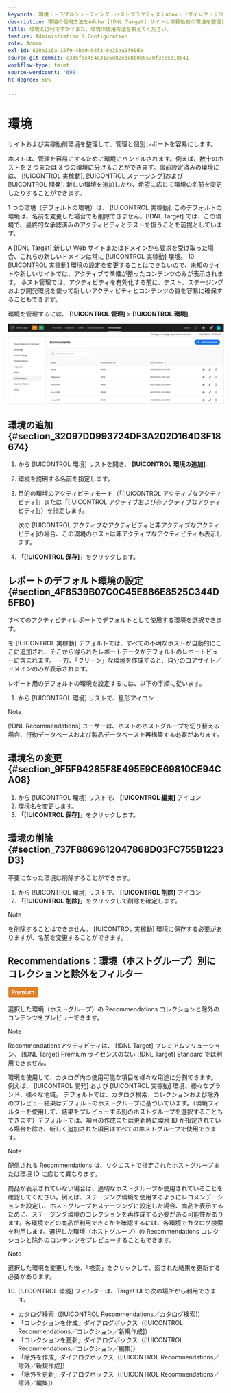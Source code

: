 ```yaml
---
keywords: 環境；トラブルシューティング；ベストプラクティス；ubox；リダイレクト；リダイレクト；ホワイトリスト；ブラックリスト；ブロックリスト;許可リスト
description: 環境の使用方法をAdobe [!DNL Target] サイトと実稼動前の環境を整理し、管理と個別レポートを容易におこなえるようにします。
title: 環境とは何ですか？また、環境の使用方法を教えてください。
feature: Administration & Configuration
role: Admin
exl-id: 820a116a-15f9-4ba0-94f3-8e35aa0f90da
source-git-commit: c335fde454e31c6d82ebc8b0b5570f3c65d18541
workflow-type: tm+mt
source-wordcount: '699'
ht-degree: 60%

---
```


# 環境

サイトおよび実稼動前環境を整理して、管理と個別レポートを容易にします。

ホストは、管理を容易にするために環境にバンドルされます。例えば、数十のホストを 2 つまたは 3 つの環境に分けることができます。事前設定済みの環境には、 [!UICONTROL 実稼動], [!UICONTROL ステージング]および [!UICONTROL 開発]. 新しい環境を追加したり、希望に応じて環境の名前を変更したりすることができます。

1 つの環境（デフォルトの環境）は、 [!UICONTROL 実稼動]. このデフォルトの環境は、名前を変更した場合でも削除できません。[!DNL Target] では、この環境で、最終的な承認済みのアクティビティとテストを扱うことを前提としています。

A [!DNL Target] 新しい Web サイトまたはドメインから要求を受け取った場合、これらの新しいドメインは常に [!UICONTROL 実稼動] 環境。 10. [!UICONTROL 実稼動] 環境の設定を変更することはできないので、未知のサイトや新しいサイトでは、アクティブで準備が整ったコンテンツのみが表示されます。 ホスト管理では、アクティビティを有効化する前に、テスト、ステージングおよび開発環境を使って新しいアクティビティとコンテンツの質を容易に確保することもできます。

環境を管理するには、 **[!UICONTROL 管理]** > **[!UICONTROL 環境]**.

![環境リスト](/help/administrating-target/assets/environments.png)

## 環境の追加 {#section_32097D0993724DF3A202D164D3F18674}

1. から [!UICONTROL 環境] リストを開き、 **[!UICONTROL 環境の追加]**.
1. 環境を説明する名前を指定します。
1. 目的の環境のアクティビティモード（「[!UICONTROL アクティブなアクティビティ]」または「[!UICONTROL アクティブおよび非アクティブなアクティビティ]」）を指定します。

   次の [!UICONTROL アクティブなアクティビティと非アクティブなアクティビティ]の場合、この環境のホストは非アクティブなアクティビティも表示します。

1. 「**[!UICONTROL 保存]**」をクリックします。

## レポートのデフォルト環境の設定 {#section_4F8539B07C0C45E886E8525C344D5FB0}

すべてのアクティビティレポートでデフォルトとして使用する環境を選択できます。

を [!UICONTROL 実稼動] デフォルトでは、すべての不明なホストが自動的にここに追加され、そこから得られたレポートデータがデフォルトのレポートビューに含まれます。 一方、「クリーン」な環境を作成すると、自分のコアサイト／ドメインのみが表示されます。

レポート用のデフォルトの環境を設定するには、以下の手順に従います。

1. から [!UICONTROL 環境] リストで、星形アイコン

>[!NOTE]
>
>[!DNL Recommendations] ユーザーは、ホストのホストグループを切り替える場合、行動データベースおよび製品データベースを再構築する必要があります。

## 環境名の変更 {#section_9F5F94285F8E495E9CE69810CE94CA08}

1. から [!UICONTROL 環境] リストで、 **[!UICONTROL 編集]** アイコン
1. 環境名を変更します。
1. 「**[!UICONTROL 保存]**」をクリックします。

## 環境の削除 {#section_737F8869612047868D03FC755B1223D3}

不要になった環境は削除することができます。

1. から [!UICONTROL 環境] リストで、 **[!UICONTROL 削除]** アイコン
1. 「**[!UICONTROL 削除]**」をクリックして削除を確定します。

>[!NOTE]
>
>を削除することはできません。 [!UICONTROL 実稼動] 環境に保存する必要がありますが、名前を変更することができます。

## Recommendations：環境（ホストグループ）別にコレクションと除外をフィルター

![Premium バッジ](/help/assets/premium.png)

選択した環境（ホストグループ）の Recommendations コレクションと除外のコンテンツをプレビューできます。

>[!NOTE]
>
>Recommendationsアクティビティは、 [!DNL Target] プレミアムソリューション。 [!DNL Target] Premium ライセンスのない [!DNL Target] Standard では利用できません。

環境を使用して、カタログ内の使用可能な項目を様々な用途に分割できます。 例えば、 [!UICONTROL 開発] および [!UICONTROL 実稼動] 環境、様々なブランド、様々な地域。 デフォルトでは、カタログ検索、コレクションおよび除外のプレビュー結果はデフォルトのホストグループに基づいています。（環境フィルターを使用して、結果をプレビューする別のホストグループを選択することもできます）デフォルトでは、項目の作成または更新時に環境 ID が指定されている場合を除き、新しく追加された項目はすべてのホストグループで使用できます。

>[!NOTE]
>
>配信される Recommendations は、リクエストで指定されたホストグループまたは環境 ID に応じて異なります。


商品が表示されていない場合は、適切なホストグループが使用されていることを確認してください。例えば、ステージング環境を使用するようにレコメンデーションを設定し、ホストグループをステージングに設定した場合、商品を表示するために、ステージング環境のコレクションを再作成する必要がある可能性があります。各環境でどの商品が利用できるかを確認するには、各環境でカタログ検索を利用します。選択した環境（ホストグループ）の Recommendations コレクションと除外のコンテンツをプレビューすることもできます。

>[!NOTE]
>選択した環境を変更した後、「検索」をクリックして、返された結果を更新する必要があります。

10. [!UICONTROL 環境] フィルターは、Target UI の次の場所から利用できます。

* カタログ検索（[!UICONTROL Recommendations／カタログ検索]）
* 「コレクションを作成」ダイアログボックス（[!UICONTROL Recommendations／コレクション／新規作成]）
* 「コレクションを更新」ダイアログボックス（[!UICONTROL Recommendations／コレクション／編集]）
* 「除外を作成」ダイアログボックス（[!UICONTROL Recommendations／除外／新規作成]）
* 「除外を更新」ダイアログボックス（[!UICONTROL Recommendations／除外／編集]）
